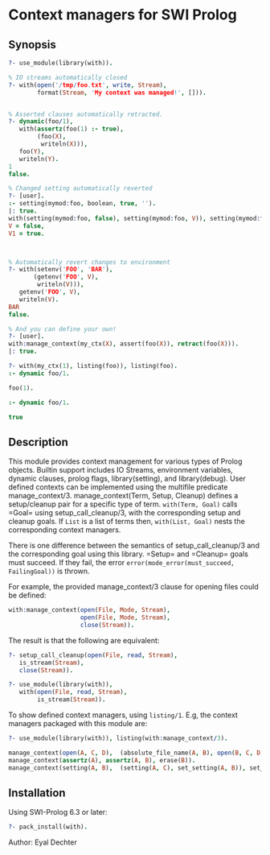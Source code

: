 Context managers for SWI Prolog
===============================

Synopsis 
--------

```prolog
?- use_module(library(with)). 

% IO streams automatically closed
?- with(open('/tmp/foo.txt', write, Stream), 
        format(Stream, 'My context was managed!', [])).


% Asserted clauses automatically retracted.
?- dynamic(foo/1),
   with(assertz(foo(1) :- true),
        (foo(X),
         writeln(X))),        
   foo(Y),
   writeln(Y).   
1
false.

% Changed setting automatically reverted
?- [user].
:- setting(mymod:foo, boolean, true, '').
|: true.
with(setting(mymod:foo, false), setting(mymod:foo, V)), setting(mymod:foo, V1). 
V = false,
V1 = true.



% Automatically revert changes to environment
?- with(setenv('FOO', 'BAR'), 
       (getenv('FOO', V),
        writeln(V))),
   getenv('FOO', V),
   writeln(V).
BAR
false.

% And you can define your own!
?- [user].
with:manage_context(my_ctx(X), assert(foo(X)), retract(foo(X))).
|: true.

?- with(my_ctx(1), listing(foo)), listing(foo). 
:- dynamic foo/1.

foo(1).

:- dynamic foo/1.

true
```

Description
-----------

This module provides context management for various types of Prolog
objects. Builtin support includes IO Streams, environment variables,
dynamic clauses, prolog flags, library(setting), and
library(debug). User defined contexts can be implemented using the
multifile predicate manage_context/3.  manage_context(Term, Setup,
Cleanup) defines a setup/cleanup pair for a specific type of
term. ```with(Term, Goal)``` calls =Goal= using setup_call_cleanup/3,
with the corresponding setup and cleanup goals. If `List` is a list of
terms then, ```with(List, Goal)``` nests the corresponding context
managers.

There is one difference between the semantics of setup_call_cleanup/3
and the corresponding goal using this library. =Setup= and =Cleanup=
goals must succeed. If they fail, the error
```error(mode_error(must_succeed, FailingGoal))``` is thrown.

For example, the provided manage_context/3 clause
for opening files could be defined:

```prolog
with:manage_context(open(File, Mode, Stream), 
                    open(File, Mode, Stream), 
                    close(Stream)).

```

The result is that the following are equivalent: 

```prolog
?- setup_call_cleanup(open(File, read, Stream), 
   is_stream(Stream), 
   close(Stream)). 

?- use_module(library(with)), 
   with(open(File, read, Stream), 
        is_stream(Stream)).
```

To show defined context managers, using ```listing/1```. E.g, the
context managers packaged with this module are:

```prolog
?- use_module(library(with)), listing(with:manage_context/3).

manage_context(open(A, C, D),  (absolute_file_name(A, B), open(B, C, D)), close(D)).
manage_context(assertz(A), assertz(A, B), erase(B)).
manage_context(setting(A, B),  (setting(A, C), set_setting(A, B)), set_setting(A, C)).

```

Installation
------------

Using SWI-Prolog 6.3 or later:

```prolog
?- pack_install(with).

```


Author: Eyal Dechter 
